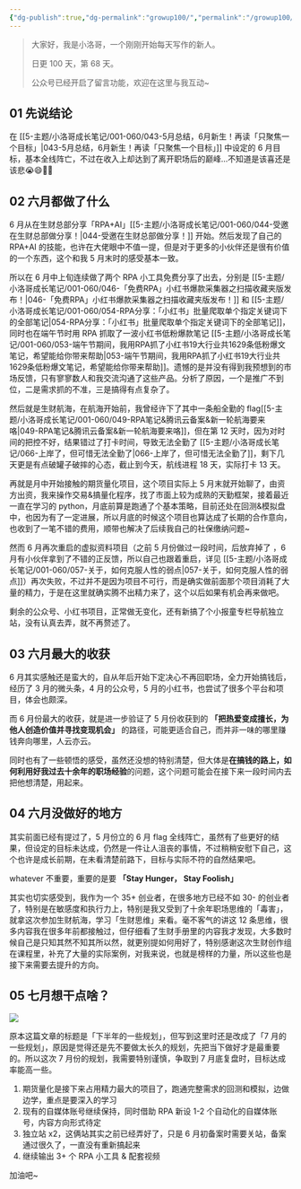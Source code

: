 ```yaml
---
{"dg-publish":true,"dg-permalink":"growup100/","permalink":"/growup100/","tags":["小洛哥成长笔记"],"noteIcon":"1","created":"2024-06-30","updated":"2024-06-30"}
---
```



> 大家好，我是小洛哥，一个刚刚开始每天写作的新人。
> 
> 日更 100 天，第 68 天。
> 
> 公众号已经开启了留言功能，欢迎在这里与我互动~

## 01 先说结论

在 [[5-主题/小洛哥成长笔记/001-060/043-5月总结，6月新生！再读「只聚焦一个目标」\|043-5月总结，6月新生！再读「只聚焦一个目标」]] 中设定的 6 月目标，基本全线阵亡，不过在收入上却达到了离开职场后的巅峰...不知道是该喜还是该悲😭😄🙅🉐

## 02 六月都做了什么

6 月从在生财总部分享「RPA+AI」[[5-主题/小洛哥成长笔记/001-060/044-受邀在生财总部做分享！\|044-受邀在生财总部做分享！]] 开始。然后发现了自己的 RPA+AI 的技能，也许在大佬眼中不值一提，但是对于更多的小伙伴还是很有价值的一个东西，这个和我 5 月末时的感受基本一致。

所以在 6 月中上旬连续做了两个 RPA 小工具免费分享了出去，分别是 [[5-主题/小洛哥成长笔记/001-060/046-「免费RPA」小红书爆款采集器之扫描收藏夹版发布！\|046-「免费RPA」小红书爆款采集器之扫描收藏夹版发布！]] 和 [[5-主题/小洛哥成长笔记/001-060/054-RPA分享：「小红书」批量爬取单个指定关键词下的全部笔记\|054-RPA分享：「小红书」批量爬取单个指定关键词下的全部笔记]]，同时也在端午节时用 RPA 抓取了一波小红书低粉爆款笔记 [[5-主题/小洛哥成长笔记/001-060/053-端午节期间，我用RPA抓了小红书19大行业共1629条低粉爆文笔记，希望能给你带来帮助\|053-端午节期间，我用RPA抓了小红书19大行业共1629条低粉爆文笔记，希望能给你带来帮助]]。遗憾的是并没有得到我预想到的市场反馈，只有寥寥数人和我交流沟通了这些产品。分析了原因，一个是推广不到位，二是需求抓的不准，三是搞得有点复杂了。

然后就是生财航海，在航海开始前，我曾经许下了其中一条船全勤的 flag[[5-主题/小洛哥成长笔记/001-060/049-RPA笔记&腾讯云备案&新一轮航海要来咯\|049-RPA笔记&腾讯云备案&新一轮航海要来咯]]，但在第 12 天时，因为对时间的把控不好，结果错过了打卡时间，导致无法全勤了 [[5-主题/小洛哥成长笔记/066-上岸了，但可惜无法全勤了\|066-上岸了，但可惜无法全勤了]]，剩下几天更是有点破罐子破摔的心态，截止到今天，航线进程 18 天，实际打卡 13 天。

再就是月中开始接触的期货量化项目，这个项目实际上 5 月末就开始聊了，由资方出资，我来操作交易&搞量化程序，找了市面上较为成熟的天勤框架，接着最近一直在学习的 python，月底前算是跑通了个基本策略，目前还处在回测&模拟盘中，也因为有了一定进展，所以月底的时候这个项目也算达成了长期的合作意向，也收到了一笔不错的费用，顺带也解决了后续我自己的社保缴纳问题~

然而 6 月再次重启的虚拟资料项目（之前 5 月份做过一段时间，后放弃掉了 ，6 月有小伙伴拿到了不错的正反馈，所以自己也跟着重启，详见 [[5-主题/小洛哥成长笔记/001-060/057-关于，如何克服人性的弱点\|057-关于，如何克服人性的弱点]]）再次失败，不过并不是因为项目不可行，而是确实做前面那个项目消耗了大量的精力，于是在这里就确实腾不出精力来了，这个以后如果有机会再来做吧。

剩余的公众号、小红书项目，正常做无变化，还有新搞了个小报童专栏导航独立站，没有认真去弄，就不再赘述了。

## 03 六月最大的收获

6 月其实感触还是蛮大的，自从年后开始下定决心不再回职场，全力开始搞钱后，经历了 3 月的微头条，4 月的公众号，5 月的小红书，也尝试了很多个平台和项目，体会也颇深。

而 6 月份最大的收获，就是进一步验证了 5 月份收获到的 **「把热爱变成擅长，为他人创造价值并寻找变现机会」** 的路径，可能更适合自己，而并非一味的哪里赚钱奔向哪里，人云亦云。

同时也有了一些顿悟的感受，虽然还没想的特别清楚，但大体是**在搞钱的路上，如何利用好我过去十余年的职场经验**的问题，这个问题可能会在接下来一段时间内去把他想清楚，用起来。

## 04 六月没做好的地方

其实前面已经有提过了，5 月份立的 6 月 flag 全线阵亡，虽然有了些更好的结果，但设定的目标未达成，仍然是一件让人沮丧的事情，不过稍稍安慰下自己，这个也许是成长前期，在未看清楚前路下，目标与实际不符的自然结果吧。

whatever 不重要，重要的是要 **「Stay Hunger， Stay Foolish」**

其实也切实感受到，我作为一个 35+ 创业者，在很多地方已经不如 30- 的创业者了，特别是在敏感度和执行力上，特别是我又受到了十余年职场思维的「毒害」，就拿这次参加生财航海，学习「生财思维」来看。毫不客气的讲这 12 条思维，很多内容我在很多年前都接触过，但仔细看了生财手册里的内容我才发现，大多数时候自己是只知其然不知其所以然，就更别提如何用好了，特别感谢这次生财创作组在课程里，补充了大量的实际案例，对我来说，也就是榜样的力量，所以这些也是接下来需要去提升的方向。

## 05 七月想干点啥？

![](http://img.xlg.life/images%2F2024%2F06%2F30%2F69694e1c2b914cf3a0c958297e00db4b_3-5b6fd78954835607e30226370001e891.png)

原本这篇文章的标题是「下半年的一些规划」，但写到这里时还是改成了「7 月的一些规划」，原因是觉得还是先不要做太长久的规划，先把当下做好才是最重要的。所以这次 7 月份的规划，我需要特别谨慎，争取到 7 月底复盘时，目标达成率能高一些。

1. 期货量化是接下来占用精力最大的项目了，跑通完整需求的回测和模拟，边做边学，重点是要深入的学习
2. 现有的自媒体账号继续保持，同时借助 RPA 新设 1-2 个自动化的自媒体账号，内容方向形式待定
3. 独立站 x2，这俩站其实之前已经弄好了，只是 6 月初备案时需要关站，备案通过很久了，一直没有重新搞起来
4. 继续输出 3+ 个 RPA 小工具 & 配套视频

加油吧~